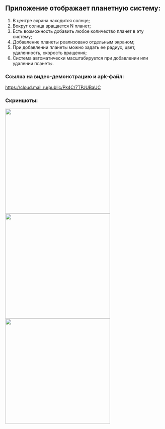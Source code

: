 ## Приложение отображает планетную систему:
1. В центре экрана находится солнце;
2. Вокруг солнца вращается N планет;
3. Есть возможность добавить любое количество планет в эту систему;
4. Добавление планеты реализовано отдельным экраном;
5. При добавлении планеты можно задать ее радиус, цвет, удаленность, скорость вращения;
6. Система автоматически масштабируется при добавлении или удалении планеты.

### Ссылка на видео-демонстрацию и apk-файл:
https://cloud.mail.ru/public/Pk4C/7TPJUBaUC

### Скриншоты:
<img src="https://github.com/B-E-B/solar_system/assets/128063667/9901bebc-2a6f-484e-ac54-fa82f771d411" width="333">
<img src="https://github.com/B-E-B/solar_system/assets/128063667/12abf24b-47f5-4552-84b0-dd050ea2e402" width="333">
<img src="https://github.com/B-E-B/solar_system/assets/128063667/20a678a4-93ae-40c2-85ea-3529cb63165b" width="333">
